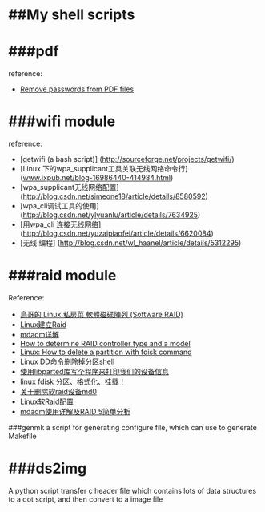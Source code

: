 
##My shell scripts
================================================================================

###pdf
================================================================================
reference:  
* [Remove passwords from PDF files](http://blog.marcus-brinkmann.de/2011/06/08/remove-password-from-pdf/)

###wifi module
================================================================================
reference:  
* [getwifi (a bash script)] (http://sourceforge.net/projects/getwifi/)
* [Linux 下的wpa_supplicant工具关联无线网络命令行] (www.ixpub.net/blog-16986440-414984.html)
* [wpa_supplicant无线网络配置] (http://blog.csdn.net/simeone18/article/details/8580592)
* [wpa_cli调试工具的使用] (http://blog.csdn.net/ylyuanlu/article/details/7634925)
* [用wpa_cli 连接无线网络] (http://blog.csdn.net/yuzaipiaofei/article/details/6620084)
* [无线 编程] (http://blog.csdn.net/wl_haanel/article/details/5312295)

###raid module
================================================================================
Reference:  
* [鳥哥的 Linux 私房菜 軟體磁碟陣列 (Software RAID)](http://linux.vbird.org/linux_basic/0420quota.php#raid)
* [Linux建立Raid](http://page.renren.com/600235506/note/486081565?op=pre&curTime=1282876355000)
* [mdadm详解](http://blog.csdn.net/sense5/article/details/3888249)
* [How to determine RAID controller type and a model](http://supportex.net/2010/11/determine-raid-controller-type-model/)
* [Linux: How to delete a partition with fdisk command](www.cyberciti.biz/faq/linux-how-to-delete-a-partition-with-fdisk-command/)
* [Linux DD命令删除掉分区shell](www.51chongdian.net/bbs/thread-35739-1-1.html)
* [使用libparted库写个程序来打印我们的设备信息](blog.csdn.net/fjb2080/article/details/5032274)
* [linux fdisk 分区、格式化、挂载！](yuetao.org/linux-fdisk/)
* [关于删除软raid设备md0](www.ixpub.net/thread-763965-1-1.html)
* [Linux软Raid配置](http://david0341.iteye.com/blog/382399)
* [mdadm使用详解及RAID 5简单分析](http://blog.csdn.net/sense5/article/details/1828868)

###genmk
a script for generating configure file, which can use to generate Makefile

###ds2img
================================================================================
A python script transfer c header file which contains lots of data structures 
to a dot script, and then convert to a image file
